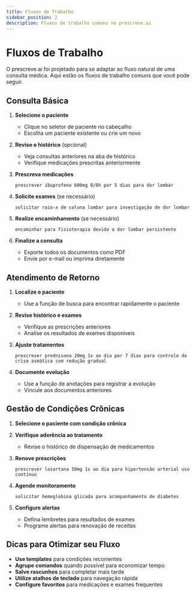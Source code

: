 ```yaml
---
title: Fluxos de Trabalho
sidebar_position: 2
description: Fluxos de trabalho comuns no prescreve.ai
---
```


# Fluxos de Trabalho

O prescreve.ai foi projetado para se adaptar ao fluxo natural de uma consulta médica. Aqui estão os fluxos de trabalho comuns que você pode seguir.

## Consulta Básica

1. **Selecione o paciente**
   - Clique no seletor de paciente no cabeçalho
   - Escolha um paciente existente ou crie um novo

2. **Revise o histórico** (opcional)
   - Veja consultas anteriores na aba de histórico
   - Verifique medicações prescritas anteriormente

3. **Prescreva medicações**
   ```
   prescrever ibuprofeno 600mg 8/8h por 5 dias para dor lombar
   ```

4. **Solicite exames** (se necessário)
   ```
   solicitar raio-x de coluna lombar para investigação de dor lombar
   ```

5. **Realize encaminhamento** (se necessário)
   ```
   encaminhar para fisioterapia devido a dor lombar persistente
   ```

6. **Finalize a consulta**
   - Exporte todos os documentos como PDF
   - Envie por e-mail ou imprima diretamente

## Atendimento de Retorno

1. **Localize o paciente**
   - Use a função de busca para encontrar rapidamente o paciente

2. **Revise histórico e exames**
   - Verifique as prescrições anteriores
   - Analise os resultados de exames disponíveis

3. **Ajuste tratamentos**
   ```
   prescrever prednisona 20mg 1x ao dia por 7 dias para controle da crise asmática com redução gradual
   ```

4. **Documente evolução**
   - Use a função de anotações para registrar a evolução
   - Vincule aos documentos anteriores

## Gestão de Condições Crônicas

1. **Selecione o paciente com condição crônica**

2. **Verifique aderência ao tratamento**
   - Revise o histórico de dispensação de medicamentos

3. **Renove prescrições**
   ```
   prescrever losartana 50mg 1x ao dia para hipertensão arterial uso contínuo
   ```

4. **Agende monitoramento**
   ```
   solicitar hemoglobina glicada para acompanhamento de diabetes
   ```

5. **Configure alertas**
   - Defina lembretes para resultados de exames
   - Programe alertas para renovação de receitas

## Dicas para Otimizar seu Fluxo

- **Use templates** para condições recorrentes
- **Agrupe comandos** quando possível para economizar tempo
- **Salve rascunhos** para completar mais tarde
- **Utilize atalhos de teclado** para navegação rápida
- **Configure favoritos** para medicações e exames frequentes
